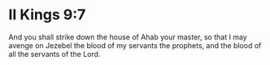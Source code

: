 # II Kings 9:7

And you shall strike down the house of Ahab your master, so that I may avenge on Jezebel the blood of my servants the prophets, and the blood of all the servants of the Lord.
